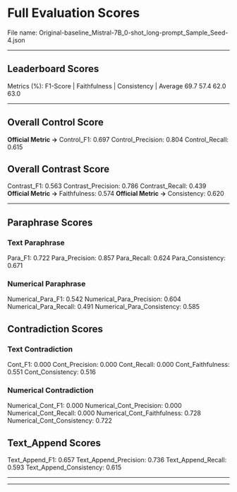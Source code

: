 # Full Evaluation Scores

File name: Original-baseline_Mistral-7B_0-shot_long-prompt_Sample_Seed-4.json


---

## Leaderboard Scores

Metrics (%): F1-Score | Faithfulness | Consistency | Average
                69.7        57.4          62.0        63.0

---

## Overall Control Score

**Official Metric ->** Control_F1: 0.697
Control_Precision: 0.804
Control_Recall: 0.615

## Overall Contrast Score

Contrast_F1: 0.563
Contrast_Precision: 0.786
Contrast_Recall: 0.439
**Official Metric ->** Faithfulness: 0.574
**Official Metric ->** Consistency: 0.620

---


## Paraphrase Scores


### Text Paraphrase

Para_F1: 0.722
Para_Precision: 0.857
Para_Recall: 0.624
Para_Consistency: 0.671


### Numerical Paraphrase

Numerical_Para_F1: 0.542
Numerical_Para_Precision: 0.604
Numerical_Para_Recall: 0.491
Numerical_Para_Consistency: 0.585


## Contradiction Scores


### Text Contradiction

Cont_F1: 0.000
Cont_Precision: 0.000
Cont_Recall: 0.000
Cont_Faithfulness: 0.551
Cont_Consistency: 0.516


### Numerical Contradiction

Numerical_Cont_F1: 0.000
Numerical_Cont_Precision: 0.000
Numerical_Cont_Recall: 0.000
Numerical_Cont_Faithfulness: 0.728
Numerical_Cont_Consistency: 0.722


## Text_Append Scores

Text_Append_F1: 0.657
Text_Append_Precision: 0.736
Text_Append_Recall: 0.593
Text_Append_Consistency: 0.615

---


---

